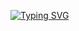 [![Typing SVG](https://readme-typing-svg.herokuapp.com?font=Fira+Code&pause=1000&width=435&lines=hello%2CI%E2%80%99m+sliverkiss)](https://git.io/typing-svg)
